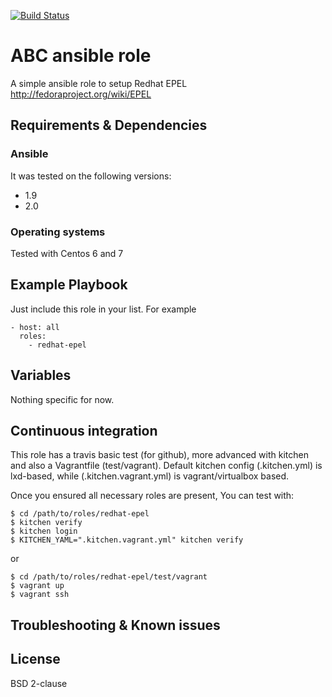 [![Build Status](https://travis-ci.org/juju4/ansible-redhat-epel.svg?branch=master)](https://travis-ci.org/juju4/ansible-myrole)
# ABC ansible role

A simple ansible role to setup Redhat EPEL
http://fedoraproject.org/wiki/EPEL

## Requirements & Dependencies

### Ansible
It was tested on the following versions:
 * 1.9
 * 2.0

### Operating systems

Tested with Centos 6 and 7

## Example Playbook

Just include this role in your list.
For example

```
- host: all
  roles:
    - redhat-epel
```

## Variables

Nothing specific for now.

## Continuous integration

This role has a travis basic test (for github), more advanced with kitchen and also a Vagrantfile (test/vagrant).
Default kitchen config (.kitchen.yml) is lxd-based, while (.kitchen.vagrant.yml) is vagrant/virtualbox based.

Once you ensured all necessary roles are present, You can test with:
```
$ cd /path/to/roles/redhat-epel
$ kitchen verify
$ kitchen login
$ KITCHEN_YAML=".kitchen.vagrant.yml" kitchen verify
```
or
```
$ cd /path/to/roles/redhat-epel/test/vagrant
$ vagrant up
$ vagrant ssh
```

## Troubleshooting & Known issues


## License

BSD 2-clause

